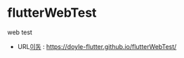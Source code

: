# flutterWebTest
web test

- URL[이동](https://doyle-flutter.github.io/flutterWebTest/) : https://doyle-flutter.github.io/flutterWebTest/
